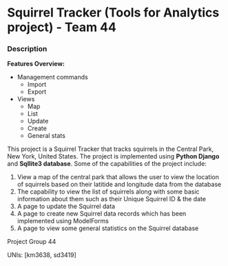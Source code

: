 # Squirrel Tracker (Tools for Analytics project) - Team 44

[logo]: https://github.com/sd3419/TFAProject/blob/feature_readme/Squirrel.jpg

### Description

**Features Overview:**
 - Management commands
   - Import
   - Export
 - Views
   - Map
   - List
   - Update
   - Create
   - General stats

This project is a Squirrel Tracker that tracks squirrels in the Central Park, New York, United States. The project is implemented using **Python Django** and **Sqllite3 database**. Some of the capabilities of the project include: 
  1. View a map of the central park that allows the user to view the location of squirrels based on their latitide and longitude data from the database
  2. The capability to view the list of squirrels along with some basic information about them such as their Unique Squirrel ID & the date
  3. A page to update the Squirrel data 
  4. A page to create new Squirrel data records which has been implemented using ModelForms
  5. A page to view some general statistics on the Squirrel database

Project Group 44

UNIs: [km3638, sd3419]
